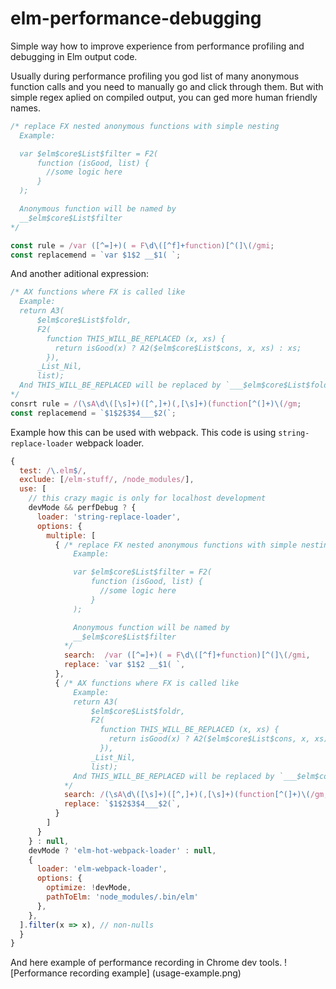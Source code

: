 # elm-performance-debugging
Simple way how to improve experience from performance profiling and debugging in Elm output code.

Usually during performance profiling you god list of many anonymous function calls and you need to manually go and click through them. 
But with simple regex aplied on compiled output, you can ged more human friendly names.

```JavaScript
/* replace FX nested anonymous functions with simple nesting
  Example:

  var $elm$core$List$filter = F2(
      function (isGood, list) {
        //some logic here
      }
  );

  Anonymous function will be named by
  __$elm$core$List$filter
*/

const rule = /var ([^=]+)( = F\d\([^f]+function)[^(]\(/gmi;
const replacemend = `var $1$2 __$1( `;
```

And another aditional expression:
```JavaScript
/* AX functions where FX is called like
  Example:
  return A3(
      $elm$core$List$foldr,
      F2(
        function THIS_WILL_BE_REPLACED (x, xs) {
          return isGood(x) ? A2($elm$core$List$cons, x, xs) : xs;
        }),
      _List_Nil,
      list);
  And THIS_WILL_BE_REPLACED will be replaced by `___$elm$core$List$foldr`
*/
consrt rule = /(\sA\d\([\s]+)([^,]+)(,[\s]+)(function[^(]+)\(/gm;
const replacemend = `$1$2$3$4___$2(`;
```

Example how this can be used with webpack. This code is using `string-replace-loader` webpack loader. 

```JavaScript
{
  test: /\.elm$/,
  exclude: [/elm-stuff/, /node_modules/],
  use: [
    // this crazy magic is only for localhost development
    devMode && perfDebug ? {
      loader: 'string-replace-loader',
      options: {
        multiple: [
          { /* replace FX nested anonymous functions with simple nesting
              Example:

              var $elm$core$List$filter = F2(
                  function (isGood, list) {
                    //some logic here
                  }
              );

              Anonymous function will be named by
              __$elm$core$List$filter
            */
            search:  /var ([^=]+)( = F\d\([^f]+function)[^(]\(/gmi,
            replace: `var $1$2 __$1( `,
          },
          { /* AX functions where FX is called like
              Example:
              return A3(
                  $elm$core$List$foldr,
                  F2(
                    function THIS_WILL_BE_REPLACED (x, xs) {
                      return isGood(x) ? A2($elm$core$List$cons, x, xs) : xs;
                    }),
                  _List_Nil,
                  list);
              And THIS_WILL_BE_REPLACED will be replaced by `___$elm$core$List$foldr`
            */
            search: /(\sA\d\([\s]+)([^,]+)(,[\s]+)(function[^(]+)\(/gm,
            replace: `$1$2$3$4___$2(`,
          }
        ]
      }
    } : null,
    devMode ? 'elm-hot-webpack-loader' : null,
    {
      loader: 'elm-webpack-loader',
      options: {
        optimize: !devMode,
        pathToElm: 'node_modules/.bin/elm'
      },
    },
  ].filter(x => x), // non-nulls
  }
}
```

And here example of performance recording in Chrome dev tools. 
![Performance recording example]
(usage-example.png)
